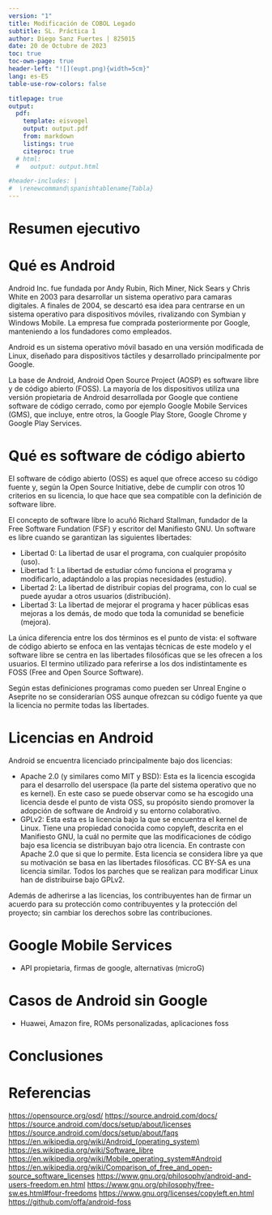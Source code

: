 ```yaml
---
version: "1"
title: Modificación de COBOL Legado
subtitle: SL. Práctica 1
author: Diego Sanz Fuertes | 825015
date: 20 de Octubre de 2023
toc: true
toc-own-page: true
header-left: "![](eupt.png){width=5cm}"
lang: es-ES
table-use-row-colors: false

titlepage: true
output:
  pdf:
    template: eisvogel
    output: output.pdf
    from: markdown
    listings: true
    citeproc: true
  # html:
  #   output: output.html

#header-includes: |
#  \renewcommand\spanishtablename{Tabla}
---
```


# Resumen ejecutivo

# Qué es Android

Android Inc. fue fundada por Andy Rubin, Rich Miner, Nick Sears y Chris White en 2003 para desarrollar un sistema operativo para camaras digitales. A finales de 2004, se descartó esa idea para centrarse en un sistema operativo para dispositivos móviles, rivalizando con Symbian y Windows Mobile. La empresa fue comprada posteriormente por Google, manteniendo a los fundadores como empleados.

Android es un sistema operativo móvil basado en una versión modificada de Linux, diseñado para dispositivos táctiles y desarrollado principalmente por Google. 

La base de Android, Android Open Source Project (AOSP) es software libre y de código abierto (FOSS). La mayoría de los dispositivos utiliza una versión propietaria de Android desarrollada por Google que contiene software de código cerrado, como por ejemplo Google Mobile Services (GMS), que incluye, entre otros, la Google Play Store, Google Chrome y Google Play Services.

# Qué es software de código abierto

El software de código abierto (OSS) es aquel que ofrece acceso su código fuente y, según la Open Source Initiative, debe de cumplir con otros 10 criterios en su licencia, lo que hace que sea compatible con la definición de software libre.

El concepto de software libre lo acuñó Richard Stallman, fundador de la Free Software Fundation (FSF) y escritor del Manifiesto GNU. Un software es libre cuando se garantizan las siguientes libertades:

- Libertad 0: La libertad de usar el programa, con cualquier propósito (uso).
- Libertad 1: La libertad de estudiar cómo funciona el programa y modificarlo, adaptándolo a las propias necesidades (estudio).
- Libertad 2: La libertad de distribuir copias del programa, con lo cual se puede ayudar a otros usuarios (distribución).
- Libertad 3: La libertad de mejorar el programa y hacer públicas esas mejoras a los demás, de modo que toda la comunidad se beneficie (mejora).

La única diferencia entre los dos términos es el punto de vista: el software de código abierto se enfoca en las ventajas técnicas de este modelo y el software libre se centra en las libertades filosóficas que se les ofrecen a los usuarios. El termino utilizado para referirse a los dos indistintamente es FOSS (Free and Open Source Software).

Según estas definiciones programas como pueden ser Unreal Engine o Aseprite no se considerarían OSS aunque ofrezcan su código fuente ya que la licencia no permite todas las libertades.

# Licencias en Android

Android se encuentra licenciado principalmente bajo dos licencias:

- Apache 2.0 (y similares como MIT y BSD): Esta es la licencia escogida para el desarrollo del userspace (la parte del sistema operativo que no es kernel). En este caso se puede observar como se ha escogido una licencia desde el punto de vista OSS, su propósito siendo promover la adopción de software de Android y su entorno colaborativo. 
- GPLv2: Esta esta es la licencia bajo la que se encuentra el kernel de Linux. Tiene una propiedad conocida como copyleft, descrita en el Manifiesto GNU, la cuál no permite que las modificaciones de código bajo esa licencia se distribuyan bajo otra licencia. En contraste con Apache 2.0 que si que lo permite. Esta licencia se considera libre ya que su motivación se basa en las libertades filosóficas. CC BY-SA es una licencia similar. Todos los parches que se realizan para modificar Linux han de distribuirse bajo GPLv2.

Además de adherirse a las licencias, los contribuyentes han de firmar un acuerdo para su protección como contribuyentes y la protección del proyecto; sin cambiar los derechos sobre las contribuciones.

# Google Mobile Services
- API propietaria, firmas de google, alternativas (microG)



#  Casos de Android sin Google
- Huawei, Amazon fire, ROMs personalizadas, aplicaciones foss

# Conclusiones
# Referencias
https://opensource.org/osd/
https://source.android.com/docs/
https://source.android.com/docs/setup/about/licenses
https://source.android.com/docs/setup/about/faqs
https://en.wikipedia.org/wiki/Android_(operating_system)
https://es.wikipedia.org/wiki/Software_libre
https://en.wikipedia.org/wiki/Mobile_operating_system#Android
https://en.wikipedia.org/wiki/Comparison_of_free_and_open-source_software_licenses
https://www.gnu.org/philosophy/android-and-users-freedom.en.html
https://www.gnu.org/philosophy/free-sw.es.html#four-freedoms
https://www.gnu.org/licenses/copyleft.en.html
https://github.com/offa/android-foss